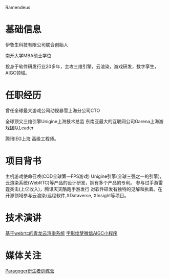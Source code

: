 Ramendeus

# 基础信息
伊鲁生科技有限公司联合创始人

南开大学MBA硕士学位

投身于软件研发行业20多年，主攻三维引擎，云渲染，游戏研发，数字孪生，AIGC领域。

# 任职经历
曾任全球最大游戏公司动视暴雪上海分公司CTO

全球顶尖三维引擎Unigine上海技术总监
东南亚最大的互联网公司Garena上海游戏团队Leader

腾讯IEG上海 高级工程师。

# 项目背书
主机游戏使命召唤(COD全球第一FPS游戏)
Unigine引擎(全球三强之一的引擎)，云渲染系统(WebRTC)等产品的设计研发，拥有多个产品的专利。
参与过手游雷霆突击(上亿收入)，腾讯天天酷跑手游发行
对软件研发有独特的见解和执着。在开源领域参与云渲染/远程软件,XDataverse, XInsight等项目。


# 技术演讲

[基于webrtc的青龙云渲染系统](https://www.shxcj.com/archives/category/allinovation/innovation)
[字形绘梦微信AIGC小程序](https://www.shxcj.com/archives/category/allinovation/phototalk)

# 媒体关注
[Paragoger衍生者训练营](https://www.2img.ai)

